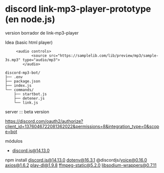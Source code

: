 # discord link-mp3-player-prototype (en node.js)
version borrador de link-mp3-player


Idea (basic html player)
```
     <audio controls>
            <source src="https://samplelib.com/lib/preview/mp3/sample-3s.mp3" type="audio/mp3">
        </audio>
```

```
discord-mp3-bot/
├── .env
├── package.json
├── index.js
└── commands/
    ├── startbot.js
    ├── detener.js
    └── link.js
```

server ::: beta version

https://discord.com/oauth2/authorize?client_id=1376046722081362022&permissions=8&integration_type=0&scope=bot

módulos

- discord.js@14.13.0

npm install discord.js@14.13.0 dotenv@16.3.1 @discordjs/voice@0.16.0 axios@1.6.2 play-dl@1.9.8 ffmpeg-static@5.2.0 libsodium-wrappers@0.7.11
